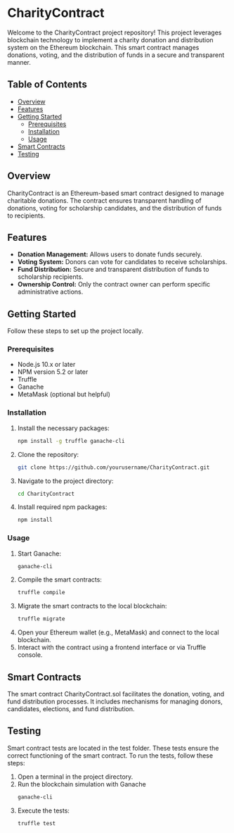 # CharityContract

Welcome to the CharityContract project repository! This project leverages blockchain technology to implement a charity donation and distribution system on the Ethereum blockchain. This smart contract manages donations, voting, and the distribution of funds in a secure and transparent manner.

## Table of Contents
- [Overview](#overview)
- [Features](#features)
- [Getting Started](#getting-started)
  - [Prerequisites](#prerequisites)
  - [Installation](#installation)
  - [Usage](#usage)
- [Smart Contracts](#smart-contracts)
- [Testing](#testing)

## Overview
CharityContract is an Ethereum-based smart contract designed to manage charitable donations. The contract ensures transparent handling of donations, voting for scholarship candidates, and the distribution of funds to recipients.

## Features
- **Donation Management:** Allows users to donate funds securely.
- **Voting System:** Donors can vote for candidates to receive scholarships.
- **Fund Distribution:** Secure and transparent distribution of funds to scholarship recipients.
- **Ownership Control:** Only the contract owner can perform specific administrative actions.

## Getting Started
Follow these steps to set up the project locally.

### Prerequisites
- Node.js 10.x or later
- NPM version 5.2 or later
- Truffle
- Ganache
- MetaMask (optional but helpful)

### Installation
1. Install the necessary packages:
   ```bash
   npm install -g truffle ganache-cli
2. Clone the repository:
   ```bash
   git clone https://github.com/yourusername/CharityContract.git
3. Navigate to the project directory:
   ```bash
   cd CharityContract
4. Install required npm packages:
   ```bash
   npm install
### Usage
1. Start Ganache:
   ```bash
   ganache-cli
2. Compile the smart contracts:
   ```bash
   truffle compile
3. Migrate the smart contracts to the local blockchain:
   ```bash
   truffle migrate
4. Open your Ethereum wallet (e.g., MetaMask) and connect to the local blockchain.
5. Interact with the contract using a frontend interface or via Truffle console.

## Smart Contracts
The smart contract CharityContract.sol facilitates the donation, voting, and fund distribution processes. It includes mechanisms for managing donors, candidates, elections, and fund distribution.

## Testing
Smart contract tests are located in the test folder. These tests ensure the correct functioning of the smart contract. To run the tests, follow these steps:

1. Open a terminal in the project directory.
2. Run the blockchain simulation with Ganache
   ```bash
   ganache-cli
3. Execute the tests:
   ```bash
   truffle test
